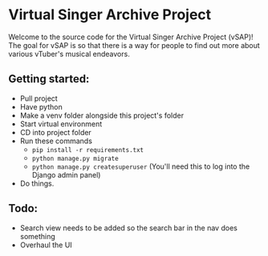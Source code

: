 # Virtual Singer Archive Project
Welcome to the source code for the Virtual Singer Archive Project (vSAP)! The goal for vSAP is so that there is a way for people to find out more about various vTuber's musical endeavors.

## Getting started:
- Pull project
- Have python
- Make a venv folder alongside this project's folder
- Start virtual environment
- CD into project folder
- Run these commands
  - `pip install -r requirements.txt`
  - `python manage.py migrate`
  - `python manage.py createsuperuser` (You'll need this to log into the Django admin panel)
- Do things.

## Todo:
- Search view needs to be added so the search bar in the nav does something
- Overhaul the UI